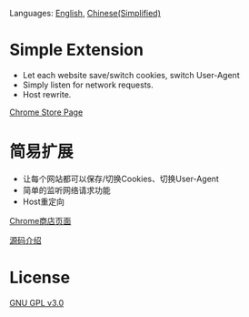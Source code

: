 Languages: [English](#simple-extension), [Chinese(Simplified)](#简易扩展)

# Simple Extension

* Let each website save/switch cookies, switch User-Agent
* Simply listen for network requests.
* Host rewrite.

[Chrome Store Page](https://chrome.google.com/webstore/detail/ofhbnimjijmnaigdfhhmhegnlmcbilba)




# 简易扩展

* 让每个网站都可以保存/切换Cookies、切换User-Agent
* 简单的监听网络请求功能
* Host重定向


[Chrome商店页面](https://chrome.google.com/webstore/detail/ofhbnimjijmnaigdfhhmhegnlmcbilba)

[源码介绍](https://www.v2ex.com/t/531963)



# License
[GNU GPL v3.0](https://www.gnu.org/licenses/gpl-3.0.html)